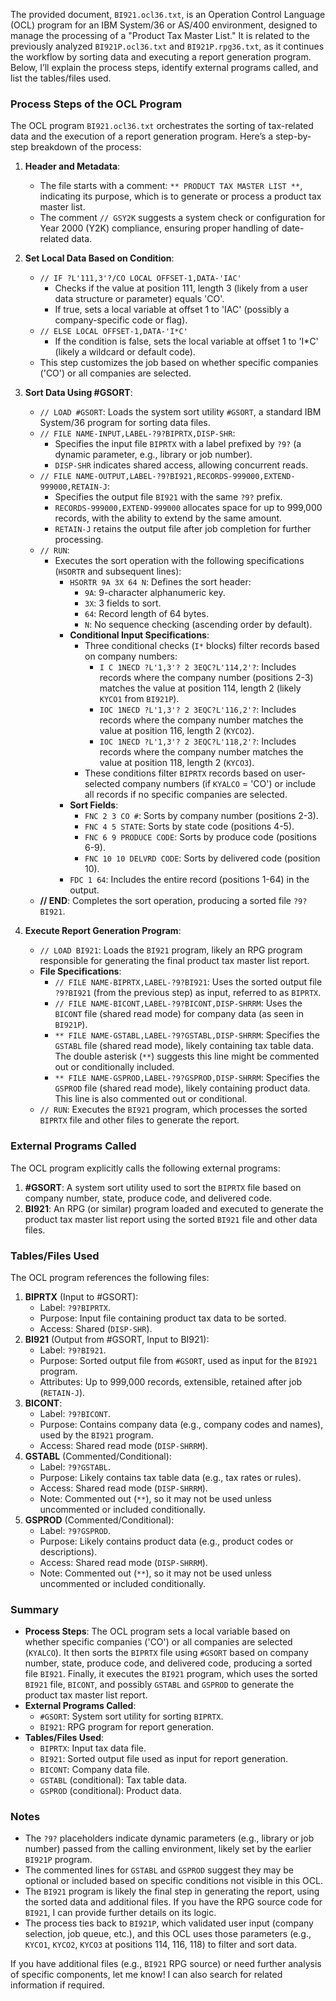 The provided document, `BI921.ocl36.txt`, is an Operation Control Language (OCL) program for an IBM System/36 or AS/400 environment, designed to manage the processing of a "Product Tax Master List." It is related to the previously analyzed `BI921P.ocl36.txt` and `BI921P.rpg36.txt`, as it continues the workflow by sorting data and executing a report generation program. Below, I’ll explain the process steps, identify external programs called, and list the tables/files used.

### Process Steps of the OCL Program

The OCL program `BI921.ocl36.txt` orchestrates the sorting of tax-related data and the execution of a report generation program. Here’s a step-by-step breakdown of the process:

1. **Header and Metadata**:
   - The file starts with a comment: `** PRODUCT TAX MASTER LIST **`, indicating its purpose, which is to generate or process a product tax master list.
   - The comment `// GSY2K` suggests a system check or configuration for Year 2000 (Y2K) compliance, ensuring proper handling of date-related data.

2. **Set Local Data Based on Condition**:
   - `// IF ?L'111,3'?/CO LOCAL OFFSET-1,DATA-'IAC'`
     - Checks if the value at position 111, length 3 (likely from a user data structure or parameter) equals 'CO'.
     - If true, sets a local variable at offset 1 to 'IAC' (possibly a company-specific code or flag).
   - `// ELSE LOCAL OFFSET-1,DATA-'I*C'`
     - If the condition is false, sets the local variable at offset 1 to 'I*C' (likely a wildcard or default code).
   - This step customizes the job based on whether specific companies ('CO') or all companies are selected.

3. **Sort Data Using #GSORT**:
   - `// LOAD #GSORT`: Loads the system sort utility `#GSORT`, a standard IBM System/36 program for sorting data files.
   - `// FILE NAME-INPUT,LABEL-?9?BIPRTX,DISP-SHR`:
     - Specifies the input file `BIPRTX` with a label prefixed by `?9?` (a dynamic parameter, e.g., library or job number).
     - `DISP-SHR` indicates shared access, allowing concurrent reads.
   - `// FILE NAME-OUTPUT,LABEL-?9?BI921,RECORDS-999000,EXTEND-999000,RETAIN-J`:
     - Specifies the output file `BI921` with the same `?9?` prefix.
     - `RECORDS-999000,EXTEND-999000` allocates space for up to 999,000 records, with the ability to extend by the same amount.
     - `RETAIN-J` retains the output file after job completion for further processing.
   - `// RUN`:
     - Executes the sort operation with the following specifications (`HSORTR` and subsequent lines):
       - `HSORTR 9A 3X 64 N`: Defines the sort header:
         - `9A`: 9-character alphanumeric key.
         - `3X`: 3 fields to sort.
         - `64`: Record length of 64 bytes.
         - `N`: No sequence checking (ascending order by default).
       - **Conditional Input Specifications**:
         - Three conditional checks (`I*` blocks) filter records based on company numbers:
           - `I C 1NECD ?L'1,3'? 2 3EQC?L'114,2'?`: Includes records where the company number (positions 2-3) matches the value at position 114, length 2 (likely `KYCO1` from `BI921P`).
           - `IOC 1NECD ?L'1,3'? 2 3EQC?L'116,2'?`: Includes records where the company number matches the value at position 116, length 2 (`KYCO2`).
           - `IOC 1NECD ?L'1,3'? 2 3EQC?L'118,2'?`: Includes records where the company number matches the value at position 118, length 2 (`KYCO3`).
         - These conditions filter `BIPRTX` records based on user-selected company numbers (if `KYALCO` = 'CO') or include all records if no specific companies are selected.
       - **Sort Fields**:
         - `FNC 2 3 CO #`: Sorts by company number (positions 2-3).
         - `FNC 4 5 STATE`: Sorts by state code (positions 4-5).
         - `FNC 6 9 PRODUCE CODE`: Sorts by produce code (positions 6-9).
         - `FNC 10 10 DELVRD CODE`: Sorts by delivered code (position 10).
       - `FDC 1 64`: Includes the entire record (positions 1-64) in the output.
   - **// END**: Completes the sort operation, producing a sorted file `?9?BI921`.

4. **Execute Report Generation Program**:
   - `// LOAD BI921`: Loads the `BI921` program, likely an RPG program responsible for generating the final product tax master list report.
   - **File Specifications**:
     - `// FILE NAME-BIPRTX,LABEL-?9?BI921`: Uses the sorted output file `?9?BI921` (from the previous step) as input, referred to as `BIPRTX`.
     - `// FILE NAME-BICONT,LABEL-?9?BICONT,DISP-SHRRM`: Uses the `BICONT` file (shared read mode) for company data (as seen in `BI921P`).
     - `** FILE NAME-GSTABL,LABEL-?9?GSTABL,DISP-SHRRM`: Specifies the `GSTABL` file (shared read mode), likely containing tax table data. The double asterisk (`**`) suggests this line might be commented out or conditionally included.
     - `** FILE NAME-GSPROD,LABEL-?9?GSPROD,DISP-SHRRM`: Specifies the `GSPROD` file (shared read mode), likely containing product data. This line is also commented out or conditional.
   - `// RUN`: Executes the `BI921` program, which processes the sorted `BIPRTX` file and other files to generate the report.

### External Programs Called

The OCL program explicitly calls the following external programs:
1. **#GSORT**: A system sort utility used to sort the `BIPRTX` file based on company number, state, produce code, and delivered code.
2. **BI921**: An RPG (or similar) program loaded and executed to generate the product tax master list report using the sorted `BI921` file and other data files.

### Tables/Files Used

The OCL program references the following files:
1. **BIPRTX** (Input to #GSORT):
   - Label: `?9?BIPRTX`.
   - Purpose: Input file containing product tax data to be sorted.
   - Access: Shared (`DISP-SHR`).
2. **BI921** (Output from #GSORT, Input to BI921):
   - Label: `?9?BI921`.
   - Purpose: Sorted output file from `#GSORT`, used as input for the `BI921` program.
   - Attributes: Up to 999,000 records, extensible, retained after job (`RETAIN-J`).
3. **BICONT**:
   - Label: `?9?BICONT`.
   - Purpose: Contains company data (e.g., company codes and names), used by the `BI921` program.
   - Access: Shared read mode (`DISP-SHRRM`).
4. **GSTABL** (Commented/Conditional):
   - Label: `?9?GSTABL`.
   - Purpose: Likely contains tax table data (e.g., tax rates or rules).
   - Access: Shared read mode (`DISP-SHRRM`).
   - Note: Commented out (`**`), so it may not be used unless uncommented or included conditionally.
5. **GSPROD** (Commented/Conditional):
   - Label: `?9?GSPROD`.
   - Purpose: Likely contains product data (e.g., product codes or descriptions).
   - Access: Shared read mode (`DISP-SHRRM`).
   - Note: Commented out (`**`), so it may not be used unless uncommented or included conditionally.

### Summary

- **Process Steps**: The OCL program sets a local variable based on whether specific companies ('CO') or all companies are selected (`KYALCO`). It then sorts the `BIPRTX` file using `#GSORT` based on company number, state, produce code, and delivered code, producing a sorted file `BI921`. Finally, it executes the `BI921` program, which uses the sorted `BI921` file, `BICONT`, and possibly `GSTABL` and `GSPROD` to generate the product tax master list report.
- **External Programs Called**:
  - `#GSORT`: System sort utility for sorting `BIPRTX`.
  - `BI921`: RPG program for report generation.
- **Tables/Files Used**:
  - `BIPRTX`: Input tax data file.
  - `BI921`: Sorted output file used as input for report generation.
  - `BICONT`: Company data file.
  - `GSTABL` (conditional): Tax table data.
  - `GSPROD` (conditional): Product data.

### Notes

- The `?9?` placeholders indicate dynamic parameters (e.g., library or job number) passed from the calling environment, likely set by the earlier `BI921P` program.
- The commented lines for `GSTABL` and `GSPROD` suggest they may be optional or included based on specific conditions not visible in this OCL.
- The `BI921` program is likely the final step in generating the report, using the sorted data and additional files. If you have the RPG source code for `BI921`, I can provide further details on its logic.
- The process ties back to `BI921P`, which validated user input (company selection, job queue, etc.), and this OCL uses those parameters (e.g., `KYCO1`, `KYCO2`, `KYCO3` at positions 114, 116, 118) to filter and sort data.

If you have additional files (e.g., `BI921` RPG source) or need further analysis of specific components, let me know! I can also search for related information if required.